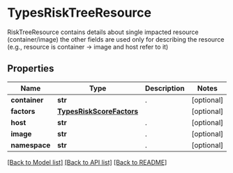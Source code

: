 # TypesRiskTreeResource

RiskTreeResource contains details about single impacted resource (container/image) the other fields are used only for describing the resource (e.g., resource is container -> image and host refer to it)

## Properties
Name | Type | Description | Notes
------------ | ------------- | ------------- | -------------
**container** | **str** | .  | [optional] 
**factors** | [**TypesRiskScoreFactors**](TypesRiskScoreFactors.md) |  | [optional] 
**host** | **str** | .  | [optional] 
**image** | **str** | .  | [optional] 
**namespace** | **str** | .  | [optional] 

[[Back to Model list]](../README.md#documentation-for-models) [[Back to API list]](../README.md#documentation-for-api-endpoints) [[Back to README]](../README.md)


